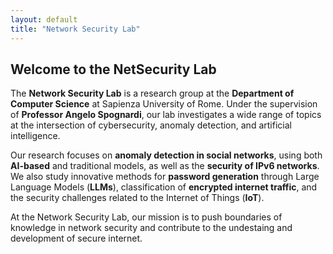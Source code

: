 ```yaml
---
layout: default
title: "Network Security Lab"
---
```


<h2>Welcome to the NetSecurity Lab</h2>


The **Network Security Lab** is a research group at the **Department of Computer Science** at Sapienza University of Rome. Under the supervision of **Professor Angelo Spognardi**, our lab investigates a wide range of topics at the intersection of cybersecurity, anomaly detection, and artificial intelligence.

Our research focuses on **anomaly detection in social networks**, using both **AI-based** and traditional models, as well as the **security of IPv6 networks**. We also study innovative methods for **password generation** through Large Language Models (**LLMs**), classification of **encrypted internet traffic**, and the security challenges related to the Internet of Things (**IoT**).

At the Network Security Lab, our mission is to push boundaries of knowledge in network security and contribute to the undestaing and development of secure internet.
